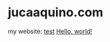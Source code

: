 # jucaaquino.com
my website: [test](https://jucaaquino.com)
<a href="http://jucaaquino.com/" target="_blank">Hello, world!</a>

